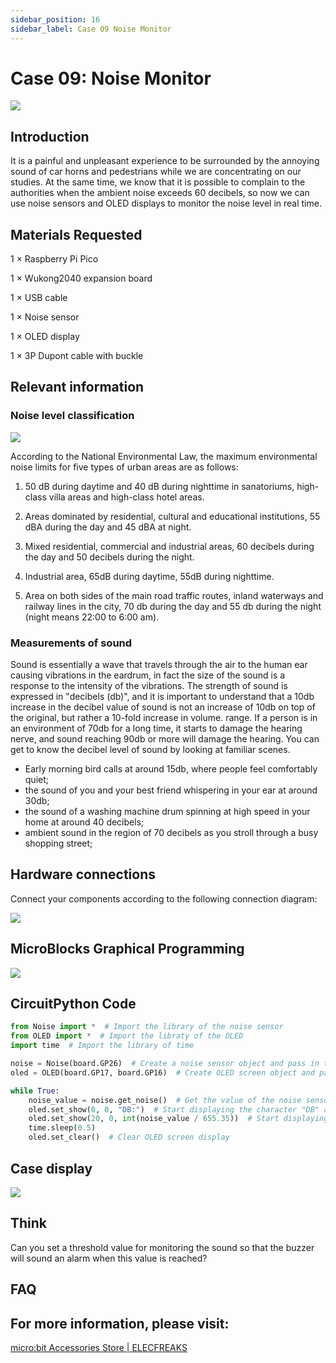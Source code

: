 ```yaml
---
sidebar_position: 16
sidebar_label: Case 09 Noise Monitor
---
```



# Case 09: Noise Monitor

![](https://wiki-media-ef.oss-cn-hongkong.aliyuncs.com/i18n/en/docusaurus-plugin-content-docs/current/pico/wukong2040/raspberry-pi-pico-inventors-kit/images/wukong2040-inventors-case09-01.png)

## Introduction

It is a painful and unpleasant experience to be surrounded by the annoying sound of car horns and pedestrians while we are concentrating on our studies. At the same time, we know that it is possible to complain to the authorities when the ambient noise exceeds 60 decibels, so now we can use noise sensors and OLED displays to monitor the noise level in real time.

## Materials Requested

1 × Raspberry Pi Pico

1 × Wukong2040 expansion board

1 × USB cable

1 × Noise sensor

1 × OLED display

1 × 3P Dupont cable with buckle

## Relevant information

### Noise level classification

![](https://wiki-media-ef.oss-cn-hongkong.aliyuncs.com/i18n/en/docusaurus-plugin-content-docs/current/pico/wukong2040/raspberry-pi-pico-inventors-kit/images/wukong2040-inventors-case09-02.png)

According to the National Environmental Law, the maximum environmental noise limits for five types of urban areas are as follows:

1. 50 dB during daytime and 40 dB during nighttime in sanatoriums, high-class villa areas and high-class hotel areas.

2. Areas dominated by residential, cultural and educational institutions, 55 dBA during the day and 45 dBA at night.

3. Mixed residential, commercial and industrial areas, 60 decibels during the day and 50 decibels during the night.

4. Industrial area, 65dB during daytime, 55dB during nighttime.

5. Area on both sides of the main road traffic routes, inland waterways and railway lines in the city, 70 db during the day and 55 db during the night (night means 22:00 to 6:00 am).

### Measurements of sound

Sound is essentially a wave that travels through the air to the human ear causing vibrations in the eardrum, in fact the size of the sound is a response to the intensity of the vibrations. The strength of sound is expressed in "decibels (db)", and it is important to understand that a 10db increase in the decibel value of sound is not an increase of 10db on top of the original, but rather a 10-fold increase in volume. range. If a person is in an environment of 70db for a long time, it starts to damage the hearing nerve, and sound reaching 90db or more will damage the hearing. You can get to know the decibel level of sound by looking at familiar scenes.

- Early morning bird calls at around 15db, where people feel comfortably quiet;
- the sound of you and your best friend whispering in your ear at around 30db;
- the sound of a washing machine drum spinning at high speed in your home at around 40 decibels;
- ambient sound in the region of 70 decibels as you stroll through a busy shopping street;

## Hardware connections

Connect your components according to the following connection diagram:

![](https://wiki-media-ef.oss-cn-hongkong.aliyuncs.com/i18n/en/docusaurus-plugin-content-docs/current/pico/wukong2040/raspberry-pi-pico-inventors-kit/images/wukong2040-inventors-case09-05.png)

## MicroBlocks Graphical Programming

![](https://wiki-media-ef.oss-cn-hongkong.aliyuncs.com/i18n/en/docusaurus-plugin-content-docs/current/pico/wukong2040/raspberry-pi-pico-inventors-kit/images/wukong2040-inventors-case09-04.png)

## CircuitPython Code

```python
from Noise import *  # Import the library of the noise sensor
from OLED import *  # Import the libraty of the OLED
import time  # Import the library of time

noise = Noise(board.GP26)  # Create a noise sensor object and pass in the pin number
oled = OLED(board.GP17, board.GP16)  # Create OLED screen object and pass in SDA-GP17,SCL-GP16 pin numbers

while True:
    noise_value = noise.get_noise()  # Get the value of the noise sensor and assign it to noise_value
    oled.set_show(0, 0, "DB:")  # Start displaying the character "DB" at the coordinates (0, 0)
    oled.set_show(20, 0, int(noise_value / 655.35))  # Start displaying content at coordinates (20, 0)
    time.sleep(0.5)
    oled.set_clear()  # Clear OLED screen display
```

## Case display

![](https://wiki-media-ef.oss-cn-hongkong.aliyuncs.com/i18n/en/docusaurus-plugin-content-docs/current/pico/wukong2040/raspberry-pi-pico-inventors-kit/images/wukong2040-inventors-kit-case09-06.gif)

## Think

Can you set a threshold value for monitoring the sound so that the buzzer will sound an alarm when this value is reached?



## FAQ



## For more information, please visit:

[micro:bit Accessories Store | ELECFREAKS](https://www.elecfreaks.com/)
